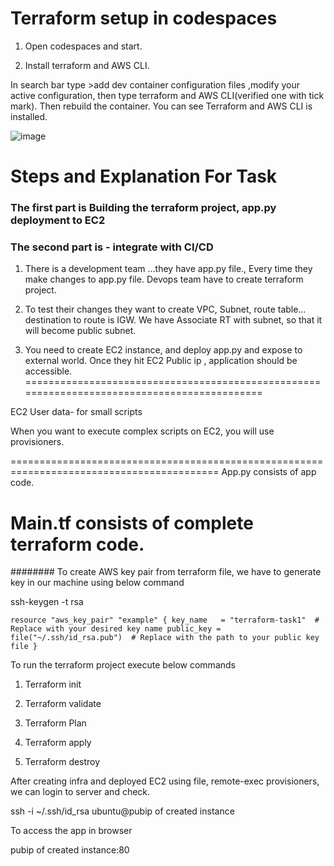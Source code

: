 # Terraform setup in codespaces

1. Open codespaces and start.
  
2. Install terraform and AWS CLI.
   
In search bar type >add dev container configuration files ,modify your active configuration, then type terraform and AWS CLI(verified one with tick mark). Then rebuild the container. You can see Terraform and AWS CLI is installed.


![image](https://github.com/user-attachments/assets/63b09843-9325-4304-9412-3456b72df66c)

# Steps and Explanation For Task

###  The first part is Building the terraform project, app.py deployment to EC2

### The second part is - integrate with CI/CD

1. There is a development team …they have app.py file., Every time they make changes to app.py file.
Devops team have to create terraform project.

2. To test their changes they want to create VPC, Subnet, route table…destination to route is IGW. We have Associate RT with subnet, so that it will become public subnet.

3. You need to create EC2 instance, and deploy app.py and expose to external world. Once they hit EC2 Public ip , application should be accessible.
============================================================================================

EC2 User data- for small scripts

When you want to execute complex scripts on EC2, you will use provisioners.

==========================================================================================
App.py consists of app code.

Main.tf consists of complete terraform code.
==========================================

######## To create AWS key pair from terraform file, we have to generate key in our machine using below command

ssh-keygen -t rsa

`resource "aws_key_pair" "example" {
  key_name   = "terraform-task1"  # Replace with your desired key name
  public_key = file("~/.ssh/id_rsa.pub")  # Replace with the path to your public key file
}`


To run the terraform project execute below commands

1. Terraform init

2. Terraform validate

3. Terraform Plan

4. Terraform apply

5. Terraform destroy



After creating infra and deployed EC2 using file, remote-exec provisioners, we can login to server and check.

ssh -i  ~/.ssh/id_rsa ubuntu@pubip of created instance

To access the app in browser

pubip of created instance:80






   
   




